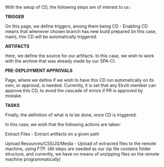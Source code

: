 With the setup of CD, the following steps are of interest to us :

**TRIGGER**

On this page, we define triggers, among them being CD - Enabling CD means that whenever chosen branch has new build prepared (in this case, main), this CD will be automatically triggered.

**ARTIFACTS**


Here, we define the source for our artifacts. In this case, we wish to work with the archive that was already made by our SPA-CI.

**PRE-DEPLOYMENT APPROVALS**

Page, where we define if we wish to have this CD run automatically on its own, or approval, is needed. Currently, it is set that any Ekviti member can approve this CD, to avoid the cascade of errors if PR is approved by mistake.

**TASKS**

Finally, the definition of what is to be done, once CD is triggered.

In this case, we wish that the following actions are taken:

Extract Files - Extract artifacts on a given path

Upload Resources/CSS/JS/Media - Upload of extracted files to the remote machine, using FTP. (All steps are needed as our zip file contains folder structure, and currently, we have no means of unzipping files on the remote machine programmatically)